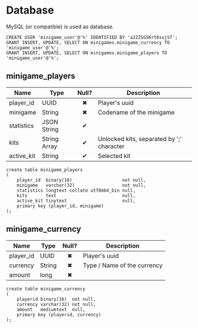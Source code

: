 # Database

MySQL (or compatible) is used as database.

```mysql
CREATE USER 'minigame_user'@'%' IDENTIFIED BY 'a2ZZSG5Krt6sujSf';
GRANT INSERT, UPDATE, SELECT ON minigames.minigame_currency TO 'minigame_user'@'%';
GRANT INSERT, UPDATE, SELECT ON minigames.minigame_players TO 'minigame_user'@'%';
```

## minigame_players

| Name | Type | Null? | Description |
|------|------|:-----:|-------------|
| player_id | UUID | ✖ | Player's uuid |
| minigame | String | ✖ | Codename of the minigame |
| statistics | JSON String | ✔ |  |
| kits | String Array | ✔ | Unlocked kits, separated by ';' character |
| active_kit | String | ✔ | Selected kit | 

```mysql
create table minigame_players
(
    player_id  binary(16)                   not null,
    minigame   varchar(32)                  not null,
    statistics longtext collate utf8mb4_bin null,
    kits       text                         null,
    active_kit tinytext                     null,
    primary key (player_id, minigame)
);
```

## minigame_currency

| Name | Type | Null? | Description |
|------|------|:-----:|-------------|
| player_id | UUID | ✖ | Player's uuid |
| currency | String | ✖ | Type / Name of the currency |
| amount | long | ✖ |  |

```mysql
create table minigame_currency
(
    playerid binary(16)  not null,
    currency varchar(32) not null,
    amount   mediumtext  null,
    primary key (playerid, currency)
);
```
